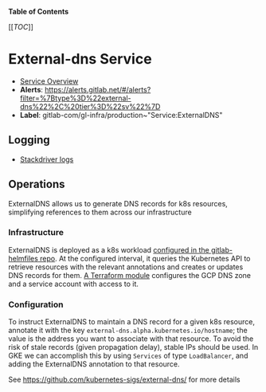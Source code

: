 <!-- MARKER: do not edit this section directly. Edit services/service-catalog.yml then run scripts/generate-docs -->

**Table of Contents**

[[_TOC_]]

# External-dns Service

* [Service Overview](https://dashboards.gitlab.net/d/external-dns-main/external-dns-overview)
* **Alerts**: <https://alerts.gitlab.net/#/alerts?filter=%7Btype%3D%22external-dns%22%2C%20tier%3D%22sv%22%7D>
* **Label**: gitlab-com/gl-infra/production~"Service:ExternalDNS"

## Logging

* [Stackdriver logs](https://cloudlogging.app.goo.gl/UY7qbsc5KoZZALtT7)

<!-- END_MARKER -->

## Operations

ExternalDNS allows us to generate DNS records for k8s resources, simplifying
references to them across our infrastructure

### Infrastructure

ExternalDNS is deployed as a k8s workload [configured in the gitlab-helmfiles repo](https://gitlab.com/gitlab-com/gl-infra/k8s-workloads/gitlab-helmfiles/-/tree/master/releases/external-dns).
At the configured interval, it queries the Kubernetes API to retrieve
resources with the relevant annotations and creates or updates DNS records for them.
[A Terraform module](https://ops.gitlab.net/gitlab-com/gl-infra/config-mgmt/-/tree/master/modules/gke-external-dns)
configures the GCP DNS zone and a service account with access to it.

### Configuration

To instruct ExternalDNS to maintain a DNS record for a given k8s resource, annotate it with the key `external-dns.alpha.kubernetes.io/hostname`; the value is the address you want to associate with that
resource. To avoid the risk of stale records (given propagation delay), stable IPs should be used. In GKE we can accomplish this by using `Services` of type `LoadBalancer`, and adding the ExternalDNS
annotation to that resource.

See <https://github.com/kubernetes-sigs/external-dns/> for more details

<!-- ## Summary -->

<!-- ## Architecture -->

<!-- ## Performance -->

<!-- ## Scalability -->

<!-- ## Availability -->

<!-- ## Durability -->

<!-- ## Security/Compliance -->

<!-- ## Monitoring/Alerting -->

<!-- ## Links to further Documentation -->
